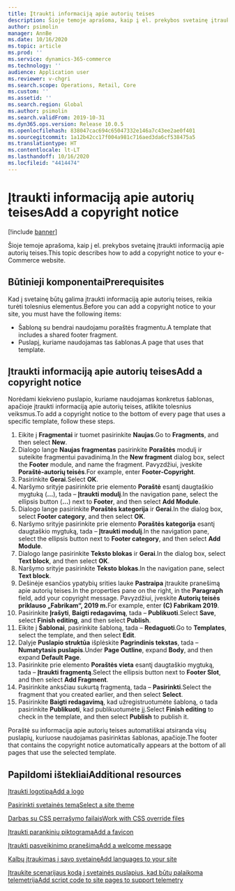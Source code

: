 ```yaml
---
title: Įtraukti informaciją apie autorių teises
description: Šioje temoje aprašoma, kaip į el. prekybos svetainę įtraukti informaciją apie autorių teises.
author: psimolin
manager: AnnBe
ms.date: 10/16/2020
ms.topic: article
ms.prod: ''
ms.service: dynamics-365-commerce
ms.technology: ''
audience: Application user
ms.reviewer: v-chgri
ms.search.scope: Operations, Retail, Core
ms.custom: ''
ms.assetid: ''
ms.search.region: Global
ms.author: psimolin
ms.search.validFrom: 2019-10-31
ms.dyn365.ops.version: Release 10.0.5
ms.openlocfilehash: 838047cac694c65047332e146a7c43ee2ae0f401
ms.sourcegitcommit: 1a12b42cc17f004a981c716aed3da6cf538475a5
ms.translationtype: HT
ms.contentlocale: lt-LT
ms.lasthandoff: 10/16/2020
ms.locfileid: "4414474"
---
```

# <a name="add-a-copyright-notice"></a><span data-ttu-id="da3a1-103">Įtraukti informaciją apie autorių teises</span><span class="sxs-lookup"><span data-stu-id="da3a1-103">Add a copyright notice</span></span>

[!include [banner](includes/banner.md)]

<span data-ttu-id="da3a1-104">Šioje temoje aprašoma, kaip į el. prekybos svetainę įtraukti informaciją apie autorių teises.</span><span class="sxs-lookup"><span data-stu-id="da3a1-104">This topic describes how to add a copyright notice to your e-Commerce website.</span></span>

## <a name="prerequisites"></a><span data-ttu-id="da3a1-105">Būtinieji komponentai</span><span class="sxs-lookup"><span data-stu-id="da3a1-105">Prerequisites</span></span>

<span data-ttu-id="da3a1-106">Kad į svetainę būtų galima įtraukti informaciją apie autorių teises, reikia turėti tolesnius elementus.</span><span class="sxs-lookup"><span data-stu-id="da3a1-106">Before you can add a copyright notice to your site, you must have the following items:</span></span>

- <span data-ttu-id="da3a1-107">Šabloną su bendrai naudojamu poraštės fragmentu.</span><span class="sxs-lookup"><span data-stu-id="da3a1-107">A template that includes a shared footer fragment.</span></span>
- <span data-ttu-id="da3a1-108">Puslapį, kuriame naudojamas tas šablonas.</span><span class="sxs-lookup"><span data-stu-id="da3a1-108">A page that uses that template.</span></span>

## <a name="add-a-copyright-notice"></a><span data-ttu-id="da3a1-109">Įtraukti informaciją apie autorių teises</span><span class="sxs-lookup"><span data-stu-id="da3a1-109">Add a copyright notice</span></span>

<span data-ttu-id="da3a1-110">Norėdami kiekvieno puslapio, kuriame naudojamas konkretus šablonas, apačioje įtraukti informaciją apie autorių teises, atlikite tolesnius veiksmus.</span><span class="sxs-lookup"><span data-stu-id="da3a1-110">To add a copyright notice to the bottom of every page that uses a specific template, follow these steps.</span></span>

1. <span data-ttu-id="da3a1-111">Eikite į **Fragmentai** ir tuomet pasirinkite **Naujas**.</span><span class="sxs-lookup"><span data-stu-id="da3a1-111">Go to **Fragments**, and then select **New**.</span></span>
1. <span data-ttu-id="da3a1-112">Dialogo lange **Naujas fragmentas** pasirinkite **Poraštės** modulį ir suteikite fragmentui pavadinimą.</span><span class="sxs-lookup"><span data-stu-id="da3a1-112">In the **New fragment** dialog box, select the **Footer** module, and name the fragment.</span></span> <span data-ttu-id="da3a1-113">Pavyzdžiui, įveskite **Poraštė-autorių teisės**.</span><span class="sxs-lookup"><span data-stu-id="da3a1-113">For example, enter **Footer-Copyright**.</span></span>
1. <span data-ttu-id="da3a1-114">Pasirinkite **Gerai**.</span><span class="sxs-lookup"><span data-stu-id="da3a1-114">Select **OK**.</span></span>
1. <span data-ttu-id="da3a1-115">Naršymo srityje pasirinkite prie elemento **Poraštė** esantį daugtaškio mygtuką (**...**), tada – **Įtraukti modulį**.</span><span class="sxs-lookup"><span data-stu-id="da3a1-115">In the navigation pane, select the ellipsis button (**...**) next to **Footer**, and then select **Add Module**.</span></span>
1. <span data-ttu-id="da3a1-116">Dialogo lange pasirinkite **Poraštės kategorija** ir **Gerai**.</span><span class="sxs-lookup"><span data-stu-id="da3a1-116">In the dialog box, select **Footer category**, and then select **OK**.</span></span>
1. <span data-ttu-id="da3a1-117">Naršymo srityje pasirinkite prie elemento **Poraštės kategorija** esantį daugtaškio mygtuką, tada – **Įtraukti modulį**.</span><span class="sxs-lookup"><span data-stu-id="da3a1-117">In the navigation pane, select the ellipsis button next to **Footer category**, and then select **Add Module**.</span></span>
1. <span data-ttu-id="da3a1-118">Dialogo lange pasirinkite **Teksto blokas** ir **Gerai**.</span><span class="sxs-lookup"><span data-stu-id="da3a1-118">In the dialog box, select **Text block**, and then select **OK**.</span></span>
1. <span data-ttu-id="da3a1-119">Naršymo srityje pasirinkite **Teksto blokas**.</span><span class="sxs-lookup"><span data-stu-id="da3a1-119">In the navigation pane, select **Text block**.</span></span>
1. <span data-ttu-id="da3a1-120">Dešinėje esančios ypatybių srities lauke **Pastraipa** įtraukite pranešimą apie autorių teises.</span><span class="sxs-lookup"><span data-stu-id="da3a1-120">In the properties pane on the right, in the **Paragraph** field, add your copyright message.</span></span> <span data-ttu-id="da3a1-121">Pavyzdžiui, įveskite **Autorių teisės priklauso „Fabrikam“, 2019 m.**</span><span class="sxs-lookup"><span data-stu-id="da3a1-121">For example, enter **(C) Fabrikam 2019**.</span></span>
1. <span data-ttu-id="da3a1-122">Pasirinkite **Įrašyti**, **Baigti redagavimą**, tada – **Publikuoti**.</span><span class="sxs-lookup"><span data-stu-id="da3a1-122">Select **Save**, select **Finish editing**, and then select **Publish**.</span></span>
1. <span data-ttu-id="da3a1-123">Eikite į **Šablonai**, pasirinkite šabloną, tada – **Redaguoti**.</span><span class="sxs-lookup"><span data-stu-id="da3a1-123">Go to **Templates**, select the template, and then select **Edit**.</span></span>
1. <span data-ttu-id="da3a1-124">Dalyje **Puslapio struktūa** išplėskite **Pagrindinis tekstas**, tada – **Numatytasis puslapis**.</span><span class="sxs-lookup"><span data-stu-id="da3a1-124">Under **Page Outline**, expand **Body**, and then expand **Default Page**.</span></span>
1. <span data-ttu-id="da3a1-125">Pasirinkite prie elemento **Poraštės vieta** esantį daugtaškio mygtuką, tada – **Įtraukti fragmentą**.</span><span class="sxs-lookup"><span data-stu-id="da3a1-125">Select the ellipsis button next to **Footer Slot**, and then select **Add Fragment**.</span></span>
1. <span data-ttu-id="da3a1-126">Pasirinkite anksčiau sukurtą fragmentą, tada – **Pasirinkti**.</span><span class="sxs-lookup"><span data-stu-id="da3a1-126">Select the fragment that you created earlier, and then select **Select**.</span></span>
1. <span data-ttu-id="da3a1-127">Pasirinkite **Baigti redagavimą**, kad užregistruotumėte šabloną, o tada pasirinkite **Publikuoti**, kad publikuotumėte jį.</span><span class="sxs-lookup"><span data-stu-id="da3a1-127">Select **Finish editing** to check in the template, and then select **Publish** to publish it.</span></span>

<span data-ttu-id="da3a1-128">Poraštė su informacija apie autorių teises automatiškai atsiranda visų puslapių, kuriuose naudojamas pasirinktas šablonas, apačioje.</span><span class="sxs-lookup"><span data-stu-id="da3a1-128">The footer that contains the copyright notice automatically appears at the bottom of all pages that use the selected template.</span></span>

## <a name="additional-resources"></a><span data-ttu-id="da3a1-129">Papildomi ištekliai</span><span class="sxs-lookup"><span data-stu-id="da3a1-129">Additional resources</span></span>

[<span data-ttu-id="da3a1-130">Įtraukti logotipą</span><span class="sxs-lookup"><span data-stu-id="da3a1-130">Add a logo</span></span>](add-logo.md)

[<span data-ttu-id="da3a1-131">Pasirinkti svetainės temą</span><span class="sxs-lookup"><span data-stu-id="da3a1-131">Select a site theme</span></span>](select-site-theme.md)

[<span data-ttu-id="da3a1-132">Darbas su CSS perrašymo failais</span><span class="sxs-lookup"><span data-stu-id="da3a1-132">Work with CSS override files</span></span>](css-override-files.md)

[<span data-ttu-id="da3a1-133">Įtraukti parankinių piktogramą</span><span class="sxs-lookup"><span data-stu-id="da3a1-133">Add a favicon</span></span>](add-favicon.md)

[<span data-ttu-id="da3a1-134">Įtraukti pasveikinimo pranešimą</span><span class="sxs-lookup"><span data-stu-id="da3a1-134">Add a welcome message</span></span>](add-welcome-message.md)

[<span data-ttu-id="da3a1-135">Kalbų įtraukimas į savo svetainę</span><span class="sxs-lookup"><span data-stu-id="da3a1-135">Add languages to your site</span></span>](add-languages-to-site.md)

[<span data-ttu-id="da3a1-136">Įtraukite scenarijaus kodą į svetainės puslapius, kad būtų palaikoma telemetrija</span><span class="sxs-lookup"><span data-stu-id="da3a1-136">Add script code to site pages to support telemetry</span></span>](add-telemetry.md)

